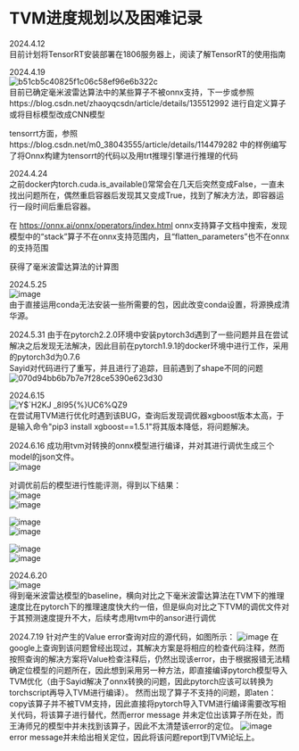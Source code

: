 # TVM进度规划以及困难记录

2024.4.12  
目前计划将TensorRT安装部署在1806服务器上，阅读了解TensorRT的使用指南

2024.4.19  
![b51cb5c40825f1c06c58ef96e6b322c](https://github.com/Dotachuan/TVM/assets/80832042/c76bc7c3-9dda-4df6-a1cd-a8230127e611)  
目前已确定毫米波雷达算法中的某些算子不被onnx支持，下一步或参照https://blog.csdn.net/zhaoyqcsdn/article/details/135512992 进行自定义算子或将目标模型改成CNN模型

tensorrt方面，参照https://blog.csdn.net/m0_38043555/article/details/114479282 中的样例编写了将Onnx构建为tensorrt的代码以及用trt推理引擎进行推理的代码

2024.4.24  
之前docker内torch.cuda.is_available()常常会在几天后突然变成False，一直未找出问题所在，偶然重启容器后发现其又变成True，找到了解决方法，即容器运行一段时间后重启容器。  

在 https://onnx.ai/onnx/operators/index.html onnx支持算子文档中搜索，发现模型中的“stack”算子不在onnx支持范围内，且“flatten_parameters”也不在onnx的支持范围  

获得了毫米波雷达算法的计算图

2024.5.25  
![image](https://github.com/Dotachuan/TVM/assets/80832042/5defb819-10ed-4b88-9734-1133b81f237f)  
由于直接运用conda无法安装一些所需要的包，因此改变conda设置，将源换成清华源。

2024.5.31
由于在pytorch2.2.0环境中安装pytorch3d遇到了一些问题并且在尝试解决之后发现无法解决，因此目前在pytorch1.9.1的docker环境中进行工作，采用的pytorch3d为0.7.6  
Sayid对代码进行了重写，并且进行了追踪，目前遇到了shape不同的问题  
![070d94bb6b7b7e7f28ce5390e623d30](https://github.com/Dotachuan/TVM/assets/80832042/cdec0ff9-5921-4bfc-a3a2-3480f597b5fa)


2024.6.15  
![Y$`H2KJ _8I95{%}UC6%QZ9](https://github.com/Dotachuan/TVM/assets/80832042/3df0da9a-8dd3-42bb-918a-a04d7949e03d)  
在尝试用TVM进行优化时遇到该BUG，查询后发现调优器xgboost版本太高，于是输入命令"pip3 install xgboost==1.5.1"将其版本降低，将问题解决。  

2024.6.16
成功用tvm对转换的onnx模型进行编译，并对其进行调优生成三个model的json文件。  
![image](https://github.com/Dotachuan/TVM/assets/80832042/ecdd6747-02e3-4f31-a956-1c75396ac378)  

对调优前后的模型进行性能评测，得到以下结果：  
![image](https://github.com/Dotachuan/TVM/assets/80832042/2326d63f-1d8a-4abf-8089-64f370c5f74d)  
![image](https://github.com/Dotachuan/TVM/assets/80832042/908ecdf4-5026-4b3a-85ce-d692082c481f)  
  
![image](https://github.com/Dotachuan/TVM/assets/80832042/49c4e657-2ec2-45dc-9a6e-67c0eab78ea5)  
![image](https://github.com/Dotachuan/TVM/assets/80832042/6e22a5f3-e34a-4c65-bb33-79bb9d189217)  

![image](https://github.com/Dotachuan/TVM/assets/80832042/1e9a24c8-b0cd-4164-9c82-0601611ab8c6)  
![image](https://github.com/Dotachuan/TVM/assets/80832042/b3f3535a-6539-40cc-8dbe-81816cb8e5ad)  
  

2024.6.20  
![image](https://github.com/Dotachuan/TVM/assets/80832042/9587f93f-4799-4810-91ed-54b50fddef01)  
得到毫米波雷达模型的baseline，横向对比之下毫米波雷达算法在TVM下的推理速度比在pytorch下的推理速度快大约一倍，但是纵向对比之下TVM的调优文件对于其预测速度提升不大，后续考虑用tvm中的ansor进行调优 

2024.7.19
针对产生的Value error查询对应的源代码，如图所示： 
![image](https://github.com/user-attachments/assets/b3bc8265-f93e-42cf-b204-b3062968e0f1)
在google上查询到该问题曾经出现过，其解决方案是将相应的检查代码注释，然而按照查询的解决方案将Value检查注释后，仍然出现该error，由于根据报错无法精确定位模型的问题所在，因此想到采用另一种方法，即直接编译pytorch模型导入TVM优化（由于Sayid解决了onnx转换的问题，因此pytorch应该可以转换为torchscript再导入TVM进行编译）。
然而出现了算子不支持的问题，即aten：copy该算子并不被TVM支持，因此直接将pytorch导入TVM进行编译需要改写相关代码，将该算子进行替代，然而error message 并未定位出该算子所在处，而王涛师兄的模型中并未找到该算子，因此不太清楚该error的定位。 
![image](https://github.com/user-attachments/assets/05a9b031-1e6b-477a-9d45-d71251fb65ca)
error message并未给出相关定位，因此将该问题report到TVM论坛上。





